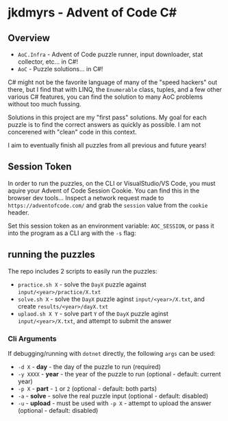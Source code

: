 # jkdmyrs - Advent of Code C#

## Overview

- `AoC.Infra` - Advent of Code puzzle runner, input downloader, stat collector, etc... in C#!
- `AoC` - Puzzle solutions... in C#!

C# might not be the favorite language of many of the "speed hackers" out there, but I find that with LINQ, the `Enumerable` class, tuples, and a few other various C# features, you can find the solution to many AoC problems without too much fussing. 

Solutions in this project are my "first pass" solutions. My goal for each puzzle is to find the correct answers as quickly as possible. I am not concerened with "clean" code in this context.

I aim to eventually finish all puzzles from all previous and future years!

## Session Token

In order to run the puzzles, on the CLI or VisualStudio/VS Code, you must aquire your Advent of Code Session Cookie. You can find this in the browser dev tools... Inspect a network request made to `https://adventofcode.com/` and grab the `session` value from the `cookie` header.

Set this session token as an environment variable: `AOC_SESSION`, or pass it into the program as a CLI arg with the `-s` flag:

## running the puzzles

The repo includes 2 scripts to easily run the puzzles:

- `practice.sh X` - solve the `DayX` puzzle against `input/<year>/practice/X.txt`
- `solve.sh X` - solve the `DayX` puzzle aginst `input/<year>/X.txt`, and create `results/<year>/dayX.txt`
- `uplaod.sh X Y` - solve part `Y` of the `DayX` puzzle aginst `input/<year>/X.txt`, and attempt to submit the answer

### Cli Arguments

If debugging/running with `dotnet` directly, the following `args` can be used:

- `-d X` - **day** - the day of the puzzle to run (required)
- `-y XXXX` - **year** - the year of the puzzle to run (optional - default: current year)
- `-p X` - **part** - `1` or `2` (optional - default: both parts)
- `-a` - **solve** - solve the real puzzle input (optional - default: disabled)
- `-u` - **upload** - must be used with `-p X` - attempt to upload the answer (optional - default: disabled)